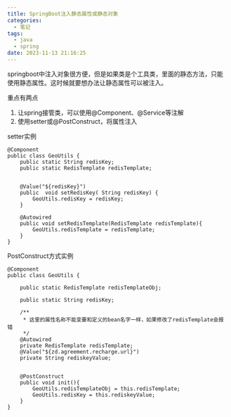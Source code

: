 ```yaml
---
title: SpringBoot注入静态属性或静态对象
categories:
  - 笔记
tags:
  - java
  - spring
date: 2023-11-13 21:16:25
---
```

springboot中注入对象很方便，但是如果类是个工具类，里面的静态方法，只能使用静态属性。这时候就要想办法让静态属性可以被注入。

重点有两点 
1. 让spring接管类，可以使用@Component、@Service等注解
2. 使用setter或@PostConstruct，将属性注入

<!-- more -->

setter实例
```
@Component
public class GeoUtils {
    public static String redisKey;
    public static RedisTemplate redisTemplate;


    @Value("${redisKey}")
    public  void setRedisKey( String redisKey) {
        GeoUtils.redisKey = redisKey;
    }

    @Autowired
    public void setRedisTemplate(RedisTemplate redisTemplate){
        GeoUtils.redisTemplate = redisTemplate;
    }
}

```
PostConstruct方式实例
```
@Component
public class GeoUtils {

    public static RedisTemplate redisTemplateObj;

    public static String redisKey;

    /**
     * 这里的属性名称不能变要和定义的bean名字一样，如果修改了redisTemplate会报错
     */
    @Autowired
    private RedisTemplate redisTemplate;
    @Value("${zd.agreement.recharge.url}")
    private String rediskeyValue;


    @PostConstruct
    public void init(){
        GeoUtils.redisTemplateObj = this.redisTemplate;
        GeoUtils.redisKey = this.rediskeyValue;
    }
}
```


